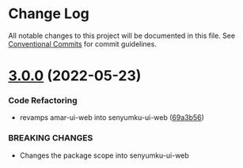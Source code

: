 # Change Log

All notable changes to this project will be documented in this file.
See [Conventional Commits](https://conventionalcommits.org) for commit guidelines.

# [3.0.0](https://github.com/tunaiku/senyumku-ui-web/compare/v2.0.0...v3.0.0) (2022-05-23)


### Code Refactoring

* revamps amar-ui-web into senyumku-ui-web ([69a3b56](https://github.com/tunaiku/senyumku-ui-web/commit/69a3b56bb197e34035ebe3b5b5ab0bc43f16d084))


### BREAKING CHANGES

* Changes the package scope into senyumku-ui-web
